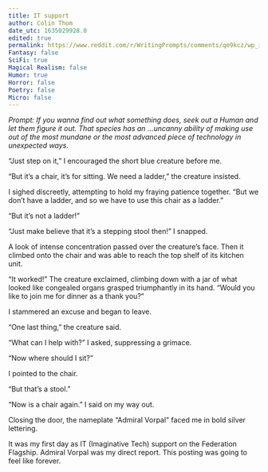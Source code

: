 ```yaml
---
title: IT support
author: Colin Thom
date_utc: 1635029928.0
edited: true
permalink: https://www.reddit.com/r/WritingPrompts/comments/qe9kcz/wp_if_you_wanna_find_out_what_something_does_seek/
Fantasy: false
SciFi: true
Magical Realism: false
Humor: true
Horror: false
Poetry: false
Micro: false
---
```


_Prompt: If you wanna find out what something does, seek out a Human and let them figure it out. That species has an ...uncanny ability of making use out of the most mundane or the most advanced piece of technology in unexpected ways._

“Just step on it,” I encouraged the short blue creature before me.

“But it’s a chair, it’s for sitting. We need a ladder,” the creature insisted.

I sighed discreetly, attempting to hold my fraying patience together. “But we don’t have a ladder, and so we have to use this chair as a ladder.”

“But it’s not a ladder!”

“Just make believe that it’s a stepping stool then!” I snapped.

A look of intense concentration passed over the creature’s face. Then it climbed onto the chair and was able to reach the top shelf of its kitchen unit.

“It worked!” The creature exclaimed, climbing down with a jar of what looked like congealed organs grasped triumphantly in its hand. “Would you like to join me for dinner as a thank you?”

I stammered an excuse and began to leave.

“One last thing,” the creature said.

“What can I help with?” I asked, suppressing a grimace.

“Now where should I sit?”

I pointed to the chair.

“But that’s a stool.”

“Now is a chair again.” I said on my way out.

Closing the door, the nameplate “Admiral Vorpal” faced me in bold silver lettering.

It was my first day as IT (Imaginative Tech) support on the Federation Flagship. Admiral Vorpal was my direct report. This posting was going to feel like forever.
